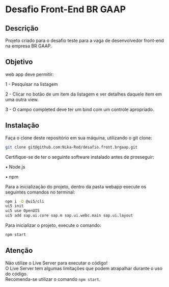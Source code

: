 # Desafio Front-End BR GAAP

## Descrição

Projeto criado para o desafio teste para a vaga de desenvolvedor front-end na empresa BR GAAP.

## Objetivo

web app deve permitir:

1 - Pesquisar na listagem

2 - Clicar no botão de um item da listagem e ver detalhes daquele item em uma outra view.

3 - O campo completed deve ter um bind com um controle apropriado. 

## Instalação
Faça o clone deste repositório em sua máquina, utilizando o git clone:

```bash
git clone git@github.com:Nika-Rod/desafio.front.brgaap.git 
```

Certifique-se de ter o seguinte software instalado antes de prosseguir:

• Node.js

• npm

Para a inicialização do projeto, dentro da pasta webapp execute os seguintes comandos no terminal:

```bash
npm i -D @ui5/cli
ui5 init
ui5 use OpenUI5
ui5 add sap.ui.core sap.m sap.ui.webc.main sap.ui.layout
```

Para inicializar o projeto, execute o comando:

```bash
npm start
```

## Atenção

Não utilize o Live Server para executar o código! <br> O Live Server tem algumas limitações que podem atrapalhar durante o uso do código. <br>
Recomenda-se utilizar o comando `npm start`.
